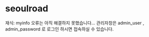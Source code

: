 # seoulroad
재식: myinfo 오류는 아직 해결하지 못했습니다... 관리자창은 admin_user , admin_password 로 로그인 하시면 접속하실 수 있습니다. 
